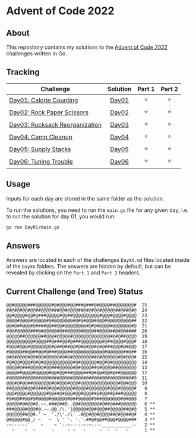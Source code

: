 # Advent of Code 2022

## About

This repository contains my solutions to the [Advent of Code 2022](https://adventofcode.com/2022) challenges written in Go.

## Tracking

| Challenge | Solution | Part 1 | Part 2 |
| --- | :-: | :-: | :-: |
| [Day01: Calorie Counting](https://adventofcode.com/2022/day/1) | [Day01](Day01/main.go) | :star: | :star: |
| [Day02: Rock Paper Scissors](https://adventofcode.com/2022/day/2) | [Day02](Day02/main.go) | :star: | :star: |
| [Day03: Rucksack Reorganization](https://adventofcode.com/2022/day/3) | [Day03](Day03/main.go) | :star: | :star: |
| [Day04: Camp Cleanup](https://adventofcode.com/2022/day/4) | [Day04](Day04/main.go) | :star: | :star: |
| [Day05: Supply Stacks](https://adventofcode.com/2022/day/5) | [Day05](Day05/main.go) | :star: | :star: |
| [Day06: Tuning Trouble](https://adventofcode.com/2022/day/6) | [Day06](Day06/main.go) | :star: | :star: |

## Usage

Inputs for each day are stored in the same folder as the solution.

To run the solutions, you need to run the `main.go` file for any given day; i.e. to run the solution for day 01, you would run:

``` bash
go run Day01/main.go
```

## Answers

Answers are located in each of the challenges `DayXX.md` files located inside of the `DayXX` folders. The answers are hidden by default, but can be revealed by clicking on the `Part 1` and `Part 2` headers.

## Current Challenge (and Tree) Status

``` nocode
@@#@@@@@###@@@@@@#@#@@@#@@###@###@#@@@@##@@@@@@@#  25
##@#@#@@#@@##@@@@###@@#@@@@##@#@#@@#@@@@@##@##@#@  24
@@#@@@@#@@#@###@@@@@#@@##@@@@@@@@@@#@@@#@@@@#@@@@  23
@@@@#@@@@#@@@@@#@#@@@@@@@#@#@#@@@#@@@#@@@@@@@@@##  22
@@#@##@@@#@####@@##@@#@@@@@@@@#@#@#@@@@#@@@@@@@#@  21
#@@#@@@@@###@#@@@@@#@##@@@@@#@@@@##@@@@##@#@@####  20
@@@@@##@@@@@@##@@@#@@@@@#@@@@@@@@@@@@@@#@#@##@@@@  19
@@@@@@@@@@#@@@@##@###@@#@###@@@@@@@@#@##@@@@#@@@#  18
#@@@#@@@#@@@@@@@@#@##@##@@#@#@#@@#@#@###@@@#@#@@@  17
#@@@@@##@@##@@#@###@@@@##@@@@@@@@@@@@#@@@@@@##@##  16
@#@#@@@@#@@#@@#@@@@@#@#@#@@@@@@@##@#@@@@@@#@#@@@#  15
#@#@@#@@@#@#@#@@@@@@@@@@@#@#@@@@@@#@@#@#@@@@@@@@@  14
@@@@#@###@@@@@#@@###@@@@@#@#@@@@##@#@@@@##@@@@@@@  13
@@@@##@@@@#@@@@@#@@#@@###@@@@###@#@@#@@#@##@@@@@@  12
#@@@@@#@@@@@#@@@#@##@@@@#@@@@#@##@@#@@#@@@@@##@#@  11
@@@#@#@@##@@@@@@@#@#@@@#@@@#@@@@@@@@@@@@@@#@@#@@@  10
##@@@@@#@@#@###@#@@#@@@@@#@@@@#@@@@@@@#@@@#@@@@@#   9
@@@#@@@@#@@@@@@#@@##@#@@@#@@#@@@##@#@@##@###@@@@@   8
#@#@@##@@#@#@@@@#@@@@@@#@##@@@@@#@##@@@@@@@#@#@@@   7
@@@@@#@#@@#@.~~.###@##@..@@#@@@@@@@#@##@###@@@@@@   6 **
###@@@@#@@@#@.~~.@@./\.'|@@@@@#@@#@@@##@@@@@##@#@   5 **
@@@@@@##@@#.' ~  './\'./\' .#@@#@@#@@@@##@#@@##@#   4 **
@#@@@@#@@_/ ~   ~  \ ' '. '.'.##@#@@##@@@#@@@@###   3 **
-~------'    ~    ~ '--~-----~-~----___________--   2 **
  ~    ~  ~      ~     ~ ~   ~     ~  ~  ~   ~      1 **
```
